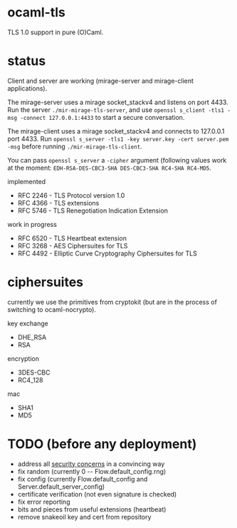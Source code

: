 ocaml-tls
==========

TLS 1.0 support in pure (O)Caml.

status
======

Client and server are working (mirage-server and mirage-client applications).

The mirage-server uses a mirage socket_stackv4 and listens on port 4433. Run the server ``./mir-mirage-tls-server``, and use ``openssl s_client -tls1 -msg -connect 127.0.0.1:4433`` to start a secure conversation.

The mirage-client uses a mirage socket_stackv4 and connects to 127.0.0.1 port 4433. Run ``openssl s_server -tls1 -key server.key -cert server.pem -msg`` before running ``./mir-mirage-tls-client``.

You can pass ``openssl s_server`` a ``-cipher`` argument (following values work at the moment: ``EDH-RSA-DES-CBC3-SHA DES-CBC3-SHA RC4-SHA RC4-MD5``.

implemented

- RFC 2246 - TLS Protocol version 1.0
- RFC 4366 - TLS extensions
- RFC 5746 - TLS Renegotiation Indication Extension

work in progress

- RFC 6520 - TLS Heartbeat extension
- RFC 3268 - AES Ciphersuites for TLS
- RFC 4492 - Elliptic Curve Cryptography Ciphersuites for TLS

ciphersuites
============

currently we use the primitives from cryptokit (but are in the process of switching to ocaml-nocrypto).

key exchange
- DHE_RSA
- RSA

encryption
- 3DES-CBC
- RC4_128

mac
- SHA1
- MD5

TODO (before any deployment)
============================

- address all [security concerns](https://github.com/mirleft/ocaml-tls/issues?labels=security+concern&page=1&state=open) in a convincing way 
- fix random (currently 0 -- Flow.default_config.rng)
- fix config (currently Flow.default_config and Server.default_server_config)
- certificate verification (not even signature is checked)
- fix error reporting
- bits and pieces from useful extensions (heartbeat)
- remove snakeoil key and cert from repository
